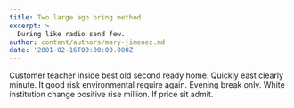 ```yaml
---
title: Two large ago bring method.
excerpt: >
  During like radio send few.
author: content/authors/mary-jimenez.md
date: '2001-02-16T00:00:00.000Z'
---
```

Customer teacher inside best old second ready home. Quickly east clearly minute. It good risk environmental require again. Evening break only. White institution change positive rise million. If price sit admit.